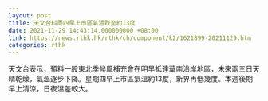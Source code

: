 ```yaml
---
layout: post
title: 天文台料周四早上市區氣溫跌至約13度
date: 2021-11-29 14:43:14.000000000 +08:00
link: https://news.rthk.hk/rthk/ch/component/k2/1621899-20211129.htm
categories: rthk
---
```


天文台表示，預料一股東北季候風補充會在明早抵達華南沿岸地區，未來兩三日天晴乾燥，氣溫逐步下降。星期四早上市區氣溫約13度，新界再低幾度。本週後期早上清涼，日夜溫差較大。
